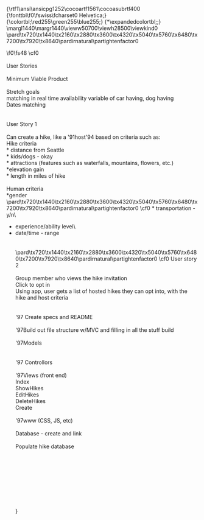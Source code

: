 {\rtf1\ansi\ansicpg1252\cocoartf1561\cocoasubrtf400
{\fonttbl\f0\fswiss\fcharset0 Helvetica;}
{\colortbl;\red255\green255\blue255;}
{\*\expandedcolortbl;;}
\margl1440\margr1440\vieww50700\viewh28500\viewkind0
\pard\tx720\tx1440\tx2160\tx2880\tx3600\tx4320\tx5040\tx5760\tx6480\tx7200\tx7920\tx8640\pardirnatural\partightenfactor0

\f0\fs48 \cf0 \
\
User Stories \
\
Minimum Viable Product \
\
Stretch goals \
matching in real time availability variable of car having, dog having \
Dates matching\
\
\
User Story 1\
\
Can create a hike, like a \'91host\'94 based on criteria such as: \
Hike criteria\
	* distance from Seattle \
     	* kids/dogs - okay\
	* attractions (features such as waterfalls, mountains, flowers, etc.)\
	*elevation gain \
      * length in miles of hike \
\
Human criteria\
*gender\
\pard\tx720\tx1440\tx2160\tx2880\tx3600\tx4320\tx5040\tx5760\tx6480\tx7200\tx7920\tx8640\pardirnatural\partightenfactor0
\cf0 * transportation -y/n\
* experience/ability level\
* date/time - range\
	\
\
\pard\tx720\tx1440\tx2160\tx2880\tx3600\tx4320\tx5040\tx5760\tx6480\tx7200\tx7920\tx8640\pardirnatural\partightenfactor0
\cf0 User story 2\
\
Group member who views the hike invitation\
Click to opt in\
Using app, user gets a list of hosted hikes they can opt into, with the hike and host criteria\
\
\
\'97 Create specs and README \
\
\'97Build out file structure w/MVC and filling in all the stuff build\
\
\'97Models \
\
\
\'97 Controllors\
\
\'97Views (front end) \
Index \
ShowHikes\
EditHikes\
DeleteHikes\
Create\
\
\'97www (CSS, JS, etc)\
\
Database - create and link \
\
Populate hike database\
\
\
\
\
\
\
\
\
\
}